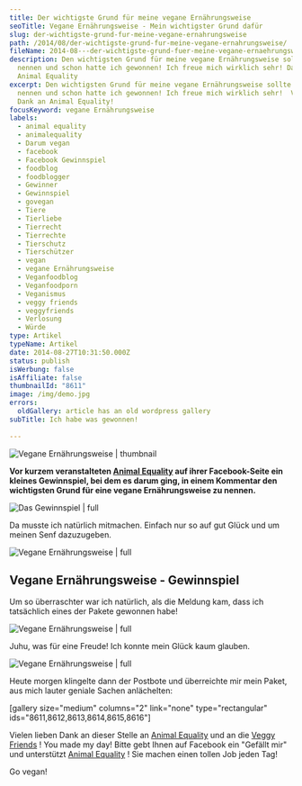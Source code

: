 ```yaml
---
title: Der wichtigste Grund für meine vegane Ernährungsweise
seoTitle: Vegane Ernährungsweise - Mein wichtigster Grund dafür
slug: der-wichtigste-grund-fur-meine-vegane-ernahrungsweise
path: /2014/08/der-wichtigste-grund-fur-meine-vegane-ernahrungsweise/
fileName: 2014-08---der-wichtigste-grund-fuer-meine-vegane-ernaehrungsweise.md
description: Den wichtigsten Grund für meine vegane Ernährungsweise sollte ich
  nennen und schon hatte ich gewonnen! Ich freue mich wirklich sehr! Dank an
  Animal Equality
excerpt: Den wichtigsten Grund für meine vegane Ernährungsweise sollte ich
  nennen und schon hatte ich gewonnen! Ich freue mich wirklich sehr!  Vielen
  Dank an Animal Equality!
focusKeyword: vegane Ernährungsweise
labels:
  - animal equality
  - animalequality
  - Darum vegan
  - facebook
  - Facebook Gewinnspiel
  - foodblog
  - foodblogger
  - Gewinner
  - Gewinnspiel
  - govegan
  - Tiere
  - Tierliebe
  - Tierrecht
  - Tierrechte
  - Tierschutz
  - Tierschützer
  - vegan
  - vegane Ernährungsweise
  - Veganfoodblog
  - Veganfoodporn
  - Veganismus
  - veggy friends
  - veggyfriends
  - Verlosung
  - Würde
type: Artikel
typeName: Artikel
date: 2014-08-27T10:31:50.000Z
status: publish
isWerbung: false
isAffiliate: false
thumbnailId: "8611"
image: /img/demo.jpg
errors:
  oldGallery: article has an old wordpress gallery
subTitle: Ich habe was gewonnen!
  
---
```


![Vegane Ernährungsweise | thumbnail](http://cardamonchai.com/wp-content/uploads/2014/08/397483_566813963392434_746328727_n-150x150.jpg "[ ](https://www.facebook.com/AnimalEqualityGermany?fref=ts)  Animal Equality")

**Vor kurzem veranstalteten
[Animal Equality](https://www.facebook.com/AnimalEqualityGermany?fref=ts) auf
ihrer Facebook-Seite ein kleines Gewinnspiel, bei dem es darum ging, in einem
Kommentar den wichtigsten Grund für eine vegane Ernährungsweise zu nennen.**

![Das Gewinnspiel | full](http://cardamonchai.files.wordpress.com/2014/08/bildschirmfoto-2014-08-21-um-11-05-26.png "[ ](https://www.flickr.com/photos/99929697@N07/)  Das Gewinnspiel")

Da musste ich natürlich mitmachen. Einfach nur so auf gut Glück und um meinen
Senf dazuzugeben.

![Vegane Ernährungsweise | full](http://cardamonchai.com/wp-content/uploads/2014/08/bildschirmfoto-2014-08-27-um-12-10-15.png "[ ](https://www.flickr.com/photos/99929697@N07/)  Der wichtigste Grund für meine vegane Ernährungsweise")

## Vegane Ernährungsweise - Gewinnspiel

Um so überraschter war ich natürlich, als die Meldung kam, dass ich tatsächlich
eines der Pakete gewonnen habe!

![Vegane Ernährungsweise | full](http://cardamonchai.com/wp-content/uploads/2014/08/bildschirmfoto-2014-08-27-um-11-57-44.png "[ ](https://www.flickr.com/photos/99929697@N07/)  Die Gewinner stehen fest!")

Juhu, was für eine Freude! Ich konnte mein Glück kaum glauben.

![Vegane Ernährungsweise | full](http://cardamonchai.com/wp-content/uploads/2014/08/bildschirmfoto-2014-08-21-um-11-02-46.png "[ ](https://www.flickr.com/photos/99929697@N07/)  Hoffentlich der Beginn einer Glückssträhne")

Heute morgen klingelte dann der Postbote und überreichte mir mein Paket, aus
mich lauter geniale Sachen anlächelten:

[gallery size="medium" columns="2" link="none" type="rectangular"
ids="8611,8612,8613,8614,8615,8616"]

Vielen lieben Dank an dieser Stelle an
[Animal Equality](https://www.facebook.com/AnimalEqualityGermany?fref=ts) und an
die [Veggy Friends](https://www.facebook.com/veggyfriends?fref=ts) ! You made my
day! Bitte gebt Ihnen auf Facebook ein "Gefällt mir" und unterstützt
[Animal Equality](http://www.animalequality.de) ! Sie machen einen tollen Job
jeden Tag!

Go vegan!

  